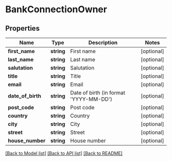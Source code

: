 # BankConnectionOwner

## Properties
Name | Type | Description | Notes
------------ | ------------- | ------------- | -------------
**first_name** | **string** | First name | [optional] 
**last_name** | **string** | Last name | [optional] 
**salutation** | **string** | Salutation | [optional] 
**title** | **string** | Title | [optional] 
**email** | **string** | Email | [optional] 
**date_of_birth** | **string** | Date of birth (in format &#39;YYYY-MM-DD&#39;) | [optional] 
**post_code** | **string** | Post code | [optional] 
**country** | **string** | Country | [optional] 
**city** | **string** | City | [optional] 
**street** | **string** | Street | [optional] 
**house_number** | **string** | House number | [optional] 

[[Back to Model list]](../README.md#documentation-for-models) [[Back to API list]](../README.md#documentation-for-api-endpoints) [[Back to README]](../README.md)


